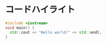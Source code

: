 # コードハイライト

```c++
#include <iostream>
void main() {
  std::cout << "Hello world!" << std::endl;
}
```
